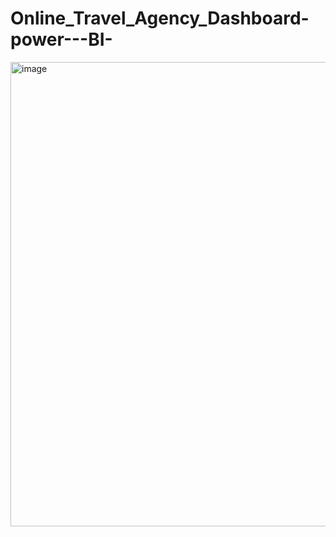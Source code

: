 # Online_Travel_Agency_Dashboard-power---BI-

<img width="1328" height="743" alt="image" src="https://github.com/user-attachments/assets/38720811-6a2c-4228-b2d8-2dee454f8063" />

